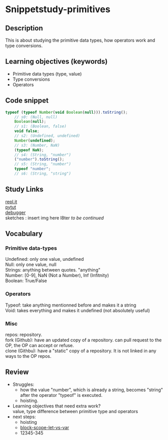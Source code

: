 # Snippetstudy-primitives

## Description
This is about studying the primitive data types, how operators work and type conversions. 

<!---
personal note: use ctrl+f and lookup "continued" to find where you haven't finish.
-->

## Learning objectives (keywords)
* Primitive data types (type, value)
* Type conversions
* Operators

## Code snippet
```js
typeof (typeof Number(void Boolean(null))).toString();
    // s0: (Null, null)
    Boolean(null);
    // s1: (Boolean, false)
    void false;
    // s2: (Undefined, undefined)
    Number(undefined);
    // s3: (Number, NaN)
    (typeof NaN);
    // s4: (String, "number")
    ("number").toString();
    // s5: (String, "number")
    typeof "number";
    // s6: (String, "string")
```

## Study Links
[repl.it](https://repl.it/@colevandersWands/primitive-types)  
[pytut](https://goo.gl/QahvNv)  
[debugger](https://www.w3schools.com/code/tryit.asp?filename=FU1BIF6VJMS4)  
sketches : insert img here l8ter _to be continued_

## Vocabulary

### Primitive data-types
Undefined: only one value, undefined  
Null: only one value, null   
Strings: anything between quotes. "anything"   
Number: [0-9], NaN (Not a Number), Inf (Infitnity)  
Boolean: True/False   

### Operators
Typeof: take anything mentionned before and makes it a string   
Void: takes everything and makes it undefined (not absolutely useful)   

### Misc
repos: repository.   
fork (Github): have an updated copy of a repository. can pull request to the OP, the OP can accept or refuse.   
clone (Githbu): have a "static" copy of a repository. It is not linked in any ways to the OP repos.   

## Review
* Struggles: 
  * how the value "number", which is already a string, becomes "string" after the operator "typeof" is executed.
  * hoisting.
* Learning objectives that need extra work?   
  value, type
  difference between primitive type and operators
* next steps: 
  * hoisting
  * [block-scope-let-vs-var](https://github.com/elewa-academy/block-scope-let-vs-var#index)
  * 12345-345

